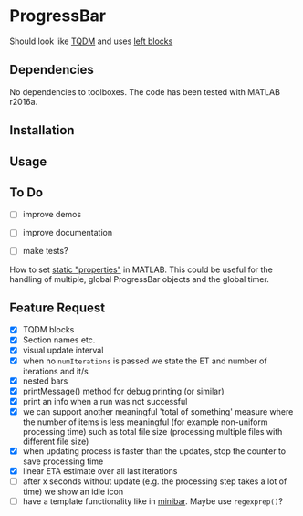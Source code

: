ProgressBar
=======================

Should look like [TQDM](https://github.com/tqdm/tqdm) and uses [left blocks](http://www.w3schools.com/charsets/ref_utf_block.asp)


Dependencies
-------------------------

No dependencies to toolboxes. The code has been tested with MATLAB r2016a.


Installation
-------------------------


Usage
-------------------------


To Do
-------------------------

- [ ] improve demos
- [ ] improve documentation
- [ ] make tests?





How to set [static "properties"](http://stackoverflow.com/a/14571266) in MATLAB. This could be useful for the handling of multiple, global ProgressBar objects and the global timer.


Feature Request
----------------------

- [x] TQDM blocks
- [x] Section names etc.
- [x] visual update interval
- [x] when no `numIterations` is passed we state the ET and number of iterations and it/s
- [x] nested bars
- [x] printMessage() method for debug printing (or similar)
- [x] print an info when a run was not successful
- [x] we can support another meaningful 'total of something' measure where the number of items is less meaningful (for example non-uniform processing time) such as total file size (processing multiple files with different file size)
- [x] when updating process is faster than the updates, stop the counter to save processing time
- [x] linear ETA estimate over all last iterations
- [ ] after x seconds without update (e.g. the processing step takes a lot of time) we show an idle icon
- [ ] have a template functionality like in [minibar](https://github.com/canassa/minibar). Maybe use `regexprep()`?
